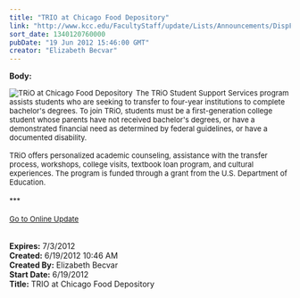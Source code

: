 ```yaml
---
title: "TRIO at Chicago Food Depository"
link: "http://www.kcc.edu/FacultyStaff/update/Lists/Announcements/DispForm.aspx?ID=740"
sort_date: 1340120760000
pubDate: "19 Jun 2012 15:46:00 GMT"
creator: "Elizabeth Becvar"
---
```


<div><b>Body:</b> <div class="ExternalClassFBDBB6D1F1B548A38E50E0DD8B1FEF38">
<div><font size="2">
<div style="float:left;margin-right:6px"><img alt="TRiO at Chicago Food Depository" src="/FacultyStaff/update/PublishingImages/TRiO_at_%20Chicago_Food_Depository.jpg" /></div>
<p></font></p></div>
<div><font size="2">The TRiO Student Support Services program assists students who are seeking to transfer to four-year institutions to complete bachelor's degrees. To join TRiO, students must be a first-generation college student whose parents have not received bachelor's degrees, or have a demonstrated financial need as determined by federal guidelines, or have a documented disability.</font></div>
<div><font size="2"><br />TRiO offers personalized academic counseling, assistance with the transfer process, workshops, college visits, textbook loan program, and cultural experiences. The program is funded through a grant from the U.S. Department of Education.</font></div>
<div><font size="2"></font> </div>
<div><font size="2">***</font></div>
<div><font size="2"></font> </div>
<div><font size="2"><a href="/FacultyStaff/update/Pages/dailyupdate.aspx">Go to Online Update</a></font><font size="2"></font></div>
<div><font size="2"> </div>
<div><br /></div></font></div></div>
<div><b>Expires:</b> 7/3/2012</div>
<div><b>Created:</b> 6/19/2012 10:46 AM</div>
<div><b>Created By:</b> Elizabeth Becvar</div>
<div><b>Start Date:</b> 6/19/2012</div>
<div><b>Title:</b> TRIO at Chicago Food Depository</div>
